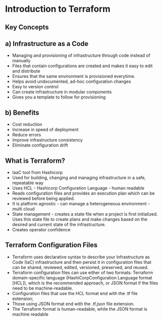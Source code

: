 # **Introduction to Terraform**

## Key Concepts

## a) **Infrastructure as a Code**
  - Managing and provisioning of infrastructure through code instead of manually
  - Files that contain configurations are created and makes it easy to edit and distribute
  - Ensures that the same environment is provisioned everytime.
  - Helps avoid undocumented, ad-hoc configuration changes
  - Easy to version control
  - Can create infrastructure in modular components
  - Gives you a template to follow for provisioning

## b) **Benefits**
  - Cost reduction
  - Increase in speed of deployment
  - Reduce errors
  - Improve infrastructure consistency
  - Eliminate configuration drift

## **What is Terraform?**
  - IaaC tool from Hashicorp
  - Used for building, changing and managing infrastructure in a safe, repeatable way
  - Uses HCL - Hashicorp Configuration Language - human readable
  - Reads configuration files and provides an execution plan which can be reviewed before being applied.
  - It is platform agnostic - can manage a heterogeneous environment - multi cloud
  - State management - creates a state file when a project is first initialized. Uses this state file to  create plans and make changes based on the desired and current state of the infrastructure.
  - Creates operator confidence

  ## **Terraform Configuration Files**
- Terraform uses declarative syntax to describe your Infrastructure as Code (IaC) infrastructure
and then persist it in configuration files that can be shared, reviewed, edited, versioned,
preserved, and reused.
- Terraform configuration files can use either of two formats: Terraform domain-specific
language (HashiCorpConfiguration Language format [HCL]), which is the recommended
approach, or JSON format if the files need to be machine-readable.
- Configuration files that use the HCL format end with the .tf file extension;
- Those using JSON format end with the .tf.json file extension.
- The Terraform format is human-readable, while the JSON format is machine readable
